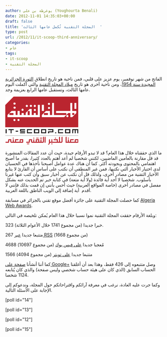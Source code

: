 ```yaml
---
author: يوغرطة بن علي (Youghourta Benali)
date: 2012-11-01 14:35:03+00:00
draft: false
title: 'المجلة التقنية تُكمل عامها الثالث  '
type: post
url: /2012/11/it-scoop-third-anniversary/
categories:
- عام
tags:
- it-scoop
- المجلة التقنية
---
```


الفاتح من شهر نوفمبر، يوم عزيز على قلبي، فمن ناحية هو تاريخ انطلاق [الثورة الجزائرية المجيدة سنة 1954](http://ar.wikipedia.org/wiki/%D8%AB%D9%88%D8%B1%D8%A9_%D8%A7%D9%84%D8%AA%D8%AD%D8%B1%D9%8A%D8%B1_%D8%A7%D9%84%D8%AC%D8%B2%D8%A7%D8%A6%D8%B1%D9%8A%D8%A9)، ومن ناحية أخرى هو تاريخ [ميلاد المجلة التقنية](https://www.it-scoop.com/2009/11/%d8%a7%d9%84%d8%a7%d9%81%d8%aa%d8%aa%d8%a7%d8%ad%d9%8a%d8%a9/) والتي أكملت اليوم عامها الثالث، وتستقبل عامها الرابع بعزيمة وجد.




![](it-scoop-logo.png)





ما الذي حققناه خلال هذا العام؟ قد لا تبدو الأرقام جيدة، حيث أن عدد المقالات المنشورة قد قل مقارنة بالعامين الماضيين، لكنني شخصيا لم أعد أهتم بالعدد كثيرا، بقدر ما أصبح اهتمامي بالمحتوى وبجودته أكثر. كما أن هناك عدة عوامل أصبحنا نأخذها في الحسبان لدى اختيار الأخبار التي نكتبها، فمن غير المنطقي أن نكتب على أساس أن القارئ لا يتابع الأخبار التقنية من مصادر أخرى، ولذلك قل أن نكتب عن أخبار سبق وأن كتب عنها غيرنا بأسلوب. شخصيا لا أجد أية فائدة (ولا أية متعة) في كتابة خبر تم الحديث عنه بشكل مفصل في مصادر أخرى (خاصة المواقع العربية) حيث أحس بأنني إن قمت بذلك فإنني لا أقدم  أية إضافة إلى الويب الناطق باللغة العربية.




كما حصلت المجلة التقنية على جائزة أفضل موقع تقني بالجزائر في مسابقة [Algeria Web Awards](https://www.it-scoop.com/2012/04/it-scoop-algeria-web-awards/).




وبلغة الأرقام حققت المجلة التقنية نموا نسبيا خلال هذا العام يُمكن تلخيصه في التالي:




323 خبرا جديدا (من مجموع 1741 خلال الأعوام الثلاثة).




267 متتبعا جديدا [عبر RSS](http://goo.gl/oBvyz) (من مجموع 1668)




4688 مُعجبا جديدا [على فيس بوك](http://goo.gl/iTDyj) (من مجموع 10697)




1566 متتبعا جديدا [على تويتر](http://goo.gl/IWB6M) (من مجموع 4094)




كما أننا أنشأنا [صفحة على Google+](http://goo.gl/1SAoW) وصل متتبعوه إلى 426 فقط، وهذا بعد أن أغلقنا الحساب السابق (الذي كان على هيئة حساب شخصي وليس صفحة) والذي كان يُتابعه 1124 شخصا.




وكما جرت عليه العادة، نرغب في معرفة آرائكم واقتراحاتكم حول المجلة، وندعوكم إلى الإجابة على الأسئلة التالية.







[poll id="14"]




[poll id="13"]





[poll id="12"]





[poll id="15"]










